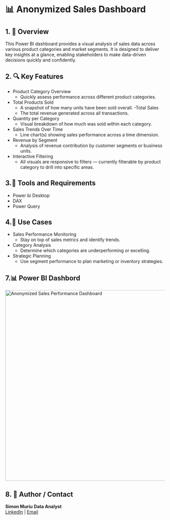 <h1> 📊 Anonymized Sales Dashboard</h1>


<h2>1. 📄 Overview </h2>
This Power BI dashboard provides a visual analysis of sales data across various product categories and market segments. It is designed to deliver key insights at a glance, enabling stakeholders to make data-driven decisions quickly and confidently.

<h2>2. 🔍  Key Features </h2>

- Product Category Overview
  - Quickly assess performance across different product categories.
- Total Products Sold
  - A snapshot of how many units have been sold overall.
-Total Sales
  - The total revenue generated across all transactions.
- Quantity per Category
  - Visual breakdown of how much was sold within each category.
- Sales Trends Over Time
  - Line chart(s) showing sales performance across a time dimension.
- Revenue by Segment
  - Analysis of revenue contribution by customer segments or business units.
- Interactive Filtering
  - All visuals are responsive to filters — currently filterable by product category to drill into specific areas.

<h2>3.🧪 Tools and Requirements </h2>

- Power bi Desktop
- DAX
- Power Query 

<h2>4.📌 Use Cases </h2>

- Sales Performance Monitoring
    - Stay on top of sales metrics and identify trends.
- Category Analysis
    - Determine which categories are underperforming or excelling.
- Strategic Planning
     - Use segment performance to plan marketing or inventory strategies.

<h2>7.📊  Power BI Dashbord</h2>

<img src="https://i.imgur.com/3EimyLS.png" alt=" Anonymized Sales Performance Dashboard" width="600"/>

<h2>8. 👤 Author / Contact </h2>

<b>Simon Muriu</b> 
<b>Data Analyst</b>  
[LinkedIn](https://www.linkedin.com/in/simon-muriu-0a1310251/) | 
[Email](mailto:smuriu06@gmail.com)


<!--
 ```diff
- text in red
+ text in green
! text in orange
# text in gray
@@ text in purple (and bold)@@
```
--!>
